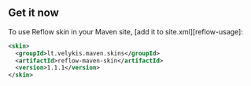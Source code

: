## Get it now

To use Reflow skin in your Maven site, [add it to site.xml][reflow-usage]:

``` XML
<skin>
  <groupId>lt.velykis.maven.skins</groupId>
  <artifactId>reflow-maven-skin</artifactId>
  <version>1.1.1</version>
</skin>
```